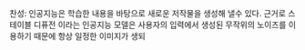찬성: 인공지능은 학습한 내용을 바탕으로 새로운 저작물을 생성해 낼수 있다. 근거로 스테이블 디퓨전 이라는 인공지능 모델은 사용자의 입력에서 생성된 무작위의 노이즈를 이용하기 때문에 항상 일정한 이미지가 생되